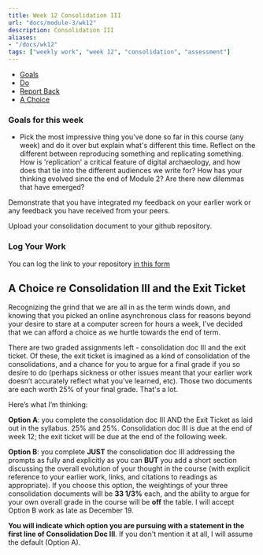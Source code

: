 ```yaml
---
title: Week 12 Consolidation III
url: "docs/module-3/wk12"
description: Consolidation III
aliases:
- "/docs/wk12"
tags: ["weekly work", "week 12", "consolidation", "assessment"]
---
```


+ [Goals](#goals)
+ [Do](#do)
+ [Report Back](#report)
+ [A Choice](#choice)


### Goals for this week
<a name="goals"></a>

- Pick the most impressive thing you've done so far in this course (any week) and do it over but explain what's different this time. Reflect on the different between reproducing something and replicating something. How is 'replication' a critical feature of digital archaeology, and how does that tie into the different audiences we write for? How has your thinking evolved since the end of Module 2? Are there new dilemmas that have emerged?

Demonstrate that you have integrated my feedback on your earlier work or any feedback you have received from your peers.

Upload your consolidation document to your github repository.

### Log Your Work
<a name="report"></a>

You can log the link to your repository [in this form](https://forms.gle/XLpFTRXxknJ4RSbS7)

## A Choice re Consolidation III and the Exit Ticket
<a name="choice"></a>

Recognizing the grind that we are all in as the term winds down, and knowing that you picked an online asynchronous class for reasons beyond your desire to stare at a computer screen for hours a week, I’ve decided that we can afford a choice as we hurtle towards the end of term.

There are two graded assignments left - consolidation doc III and the exit ticket. Of these, the exit ticket is imagined as a kind of consolidation of the consolidations, and a chance for you to argue for a final grade if you so desire to do (perhaps sickness or other issues meant that your earlier work doesn’t accurately reflect what you’ve learned, etc). Those two documents are each worth 25% of your final grade. That's a lot.

Here’s what I’m thinking:

**Option A**: you complete the consolidation doc III AND the Exit Ticket as laid out in the syllabus. 25% and 25%. Consolidation doc III is due at the end of week 12; the exit ticket will be due at the end of the following week.

**Option B**: you complete **JUST** the consolidation doc III addressing the prompts as fully and explicitly as you can **BUT** you add a short section discussing the overall evolution of your thought in the course (with explicit reference to your earlier work, links, and citations to readings as appropriate). If you choose this option, the weightings of your three consolidation documents will be **33 1/3%** each, and the ability to argue for your own overall grade in the course will be **off** the table. I will accept Option B work as late as December 19.

**You will indicate which option you are pursuing with a statement in the first line of Consolidation Doc III**. If you don't mention it at all, I will assume the default (Option A).

